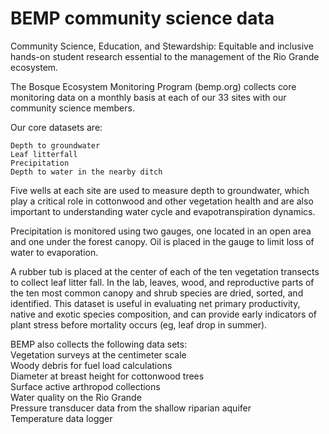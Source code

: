 # BEMP community science data

Community Science, Education, and Stewardship: Equitable and inclusive hands-on student research essential to the management of the Rio Grande ecosystem.

The Bosque Ecosystem Monitoring Program (bemp.org) collects core monitoring data on a monthly basis at each of our 33 sites with our community science members.  

Our core datasets are: 

    Depth to groundwater  
    Leaf litterfall 
    Precipitation 
    Depth to water in the nearby ditch 

Five wells at each site are used to measure depth to groundwater, which play a critical role in cottonwood and other vegetation health and are also important to understanding water cycle and evapotranspiration dynamics. 

Precipitation is monitored using two gauges, one located in an open area and one under the forest canopy. Oil is placed in the gauge to limit loss of water to evaporation. 

A rubber tub is placed at the center of each of the ten vegetation transects to collect leaf litter fall. In the lab, leaves, wood, and reproductive parts of the ten most common canopy and shrub species are dried, sorted, and identified. This dataset is useful in evaluating net primary productivity, native and exotic species composition, and can provide early indicators of plant stress before mortality occurs (eg, leaf drop in summer). 

BEMP also collects the following data sets:<br>
Vegetation surveys at the centimeter scale<br>
Woody debris for fuel load calculations<br>
Diameter at breast height for cottonwood trees<br>
Surface active arthropod collections<br> 
Water quality on the Rio Grande<br>
Pressure transducer data from the shallow riparian aquifer<br>
Temperature data logger<br>
